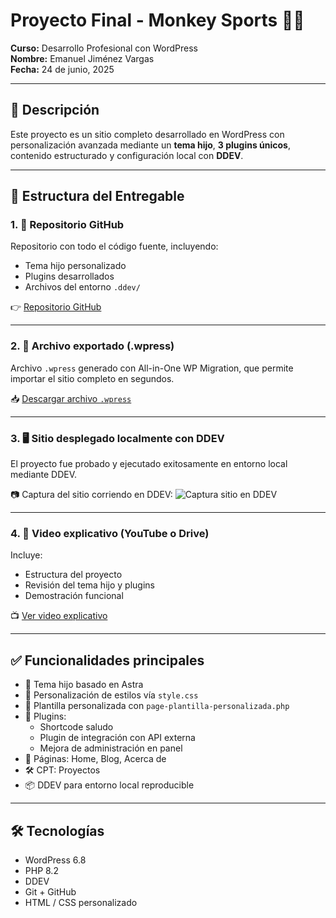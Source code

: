 # Proyecto Final - Monkey Sports 🏀🐒
**Curso:** Desarrollo Profesional con WordPress  
**Nombre:** Emanuel Jiménez Vargas  
**Fecha:** 24 de junio, 2025  

---

## 📌 Descripción
Este proyecto es un sitio completo desarrollado en WordPress con personalización avanzada mediante un **tema hijo**, **3 plugins únicos**, contenido estructurado y configuración local con **DDEV**.

---

## 📁 Estructura del Entregable

### 1. 🔗 Repositorio GitHub
Repositorio con todo el código fuente, incluyendo:
- Tema hijo personalizado
- Plugins desarrollados
- Archivos del entorno `.ddev/`

👉 [Repositorio GitHub](https://github.com/emanujv2/proyecto-final-monkey-sports)

---

### 2. 💾 Archivo exportado (.wpress)
Archivo `.wpress` generado con All-in-One WP Migration, que permite importar el sitio completo en segundos.

📥 [Descargar archivo `.wpress`](https://drive.google.com/drive/folders/1crgZV7kDS72goBIFGTL0N_RUcbEI8UPn?usp=sharing)

---

### 3. 🖥️ Sitio desplegado localmente con DDEV
El proyecto fue probado y ejecutado exitosamente en entorno local mediante DDEV.

📷 Captura del sitio corriendo en DDEV:
![Captura sitio en DDEV](https://drive.google.com/drive/folders/1crgZV7kDS72goBIFGTL0N_RUcbEI8UPn?usp=drive_link)

---

### 4. 🎥 Video explicativo (YouTube o Drive)
Incluye:
- Estructura del proyecto
- Revisión del tema hijo y plugins
- Demostración funcional

📺 [Ver video explicativo](https://drive.google.com/drive/folders/1crgZV7kDS72goBIFGTL0N_RUcbEI8UPn?usp=sharing)

---

## ✅ Funcionalidades principales

- 🧩 Tema hijo basado en Astra  
- 🎨 Personalización de estilos vía `style.css`  
- 🧱 Plantilla personalizada con `page-plantilla-personalizada.php`  
- 🔌 Plugins:
  - Shortcode saludo
  - Plugin de integración con API externa
  - Mejora de administración en panel  
- 📰 Páginas: Home, Blog, Acerca de  
- 🛠️ CPT: Proyectos  
- 📦 DDEV para entorno local reproducible

---

## 🛠️ Tecnologías

- WordPress 6.8  
- PHP 8.2  
- DDEV  
- Git + GitHub  
- HTML / CSS personalizado  
